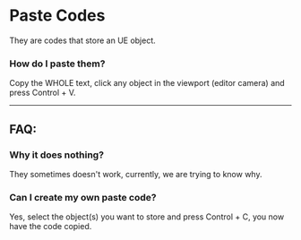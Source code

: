 # Paste Codes
They are codes that store an UE object.

### How do I paste them?
Copy the WHOLE text, click any object in the viewport (editor camera) and press Control + V.

---
## FAQ:
### Why it does nothing?
They sometimes doesn't work, currently, we are trying to know why.
### Can I create my own paste code?
Yes, select the object(s) you want to store and press Control + C, you now have the code copied.
